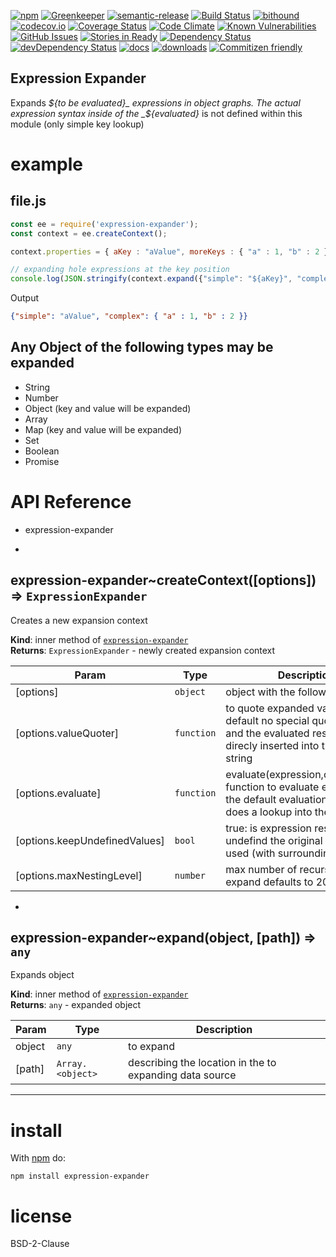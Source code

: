 [![npm](https://img.shields.io/npm/v/expression-expander.svg)](https://www.npmjs.com/package/expression-expander)
[![Greenkeeper](https://badges.greenkeeper.io/arlac77/expression-expander.svg)](https://greenkeeper.io/)
[![semantic-release](https://img.shields.io/badge/%20%20%F0%9F%93%A6%F0%9F%9A%80-semantic--release-e10079.svg)](https://github.com/arlac77/expression-expander)
[![Build Status](https://secure.travis-ci.org/arlac77/expression-expander.png)](http://travis-ci.org/arlac77/expression-expander)
[![bithound](https://www.bithound.io/github/arlac77/expression-expander/badges/score.svg)](https://www.bithound.io/github/arlac77/expression-expander)
[![codecov.io](http://codecov.io/github/arlac77/expression-expander/coverage.svg?branch=master)](http://codecov.io/github/arlac77/expression-expander?branch=master)
[![Coverage Status](https://coveralls.io/repos/arlac77/expression-expander/badge.svg)](https://coveralls.io/r/arlac77/expression-expander)
[![Code Climate](https://codeclimate.com/github/arlac77/expression-expander/badges/gpa.svg)](https://codeclimate.com/github/arlac77/expression-expander)
[![Known Vulnerabilities](https://snyk.io/test/github/arlac77/expression-expander/badge.svg)](https://snyk.io/test/github/arlac77/expression-expander)
[![GitHub Issues](https://img.shields.io/github/issues/arlac77/expression-expander.svg?style=flat-square)](https://github.com/arlac77/expression-expander/issues)
[![Stories in Ready](https://badge.waffle.io/arlac77/expression-expander.svg?label=ready&title=Ready)](http://waffle.io/arlac77/expression-expander)
[![Dependency Status](https://david-dm.org/arlac77/expression-expander.svg)](https://david-dm.org/arlac77/expression-expander)
[![devDependency Status](https://david-dm.org/arlac77/expression-expander/dev-status.svg)](https://david-dm.org/arlac77/expression-expander#info=devDependencies)
[![docs](http://inch-ci.org/github/arlac77/expression-expander.svg?branch=master)](http://inch-ci.org/github/arlac77/expression-expander)
[![downloads](http://img.shields.io/npm/dm/expression-expander.svg?style=flat-square)](https://npmjs.org/package/expression-expander)
[![Commitizen friendly](https://img.shields.io/badge/commitizen-friendly-brightgreen.svg)](http://commitizen.github.io/cz-cli/)

Expression Expander
-------------------

Expands _${to be evaluated}_ expressions in object graphs.
The actual expression syntax inside of the _${evaluated}_ is not defined within this module (only simple key lookup)

# example

## file.js

```js
const ee = require('expression-expander');
const context = ee.createContext();

context.properties = { aKey : "aValue", moreKeys : { "a" : 1, "b" : 2 } };

// expanding hole expressions at the key position
console.log(JSON.stringify(context.expand({"simple": "${aKey}", "complex" : {"${moreKeys}" : {} }})));
```

Output

```json
{"simple": "aValue", "complex": { "a" : 1, "b" : 2 }}
```

Any Object of the following types may be expanded
---

- String
- Number
- Object (key and value will be expanded)
- Array
- Map (key and value will be expanded)
- Set
- Boolean
- Promise

# API Reference
- expression-expander

* <a name="module_expression-expander..createContext"></a>

## expression-expander~createContext([options]) ⇒ <code>ExpressionExpander</code>
Creates a new expansion context

**Kind**: inner method of [<code>expression-expander</code>](#module_expression-expander)  
**Returns**: <code>ExpressionExpander</code> - newly created expansion context  

| Param | Type | Description |
| --- | --- | --- |
| [options] | <code>object</code> | object with the following keys |
| [options.valueQuoter] | <code>function</code> | to quote expanded values    by default no special quoting is done and the evaluated result will be direcly    inserted into the output string |
| [options.evaluate] | <code>function</code> | evaluate(expression,context,path) function to evaluate expressions    the default evaluation function does a lookup into the properties |
| [options.keepUndefinedValues] | <code>bool</code> | true: is expression resolves to undefind the original string will be used (with surrounding ${}) |
| [options.maxNestingLevel] | <code>number</code> | max number of recursive calls to expand defaults to 20 |


* <a name="module_expression-expander..expand"></a>

## expression-expander~expand(object, [path]) ⇒ <code>any</code>
Expands object

**Kind**: inner method of [<code>expression-expander</code>](#module_expression-expander)  
**Returns**: <code>any</code> - expanded object  

| Param | Type | Description |
| --- | --- | --- |
| object | <code>any</code> | to expand |
| [path] | <code>Array.&lt;object&gt;</code> | describing the location in the to expanding data source |


* * *

# install

With [npm](http://npmjs.org) do:

```shell
npm install expression-expander
```

# license

BSD-2-Clause
